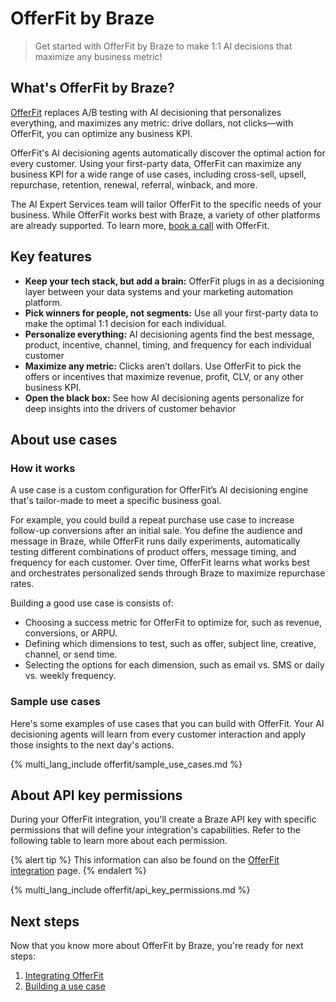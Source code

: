 # OfferFit by Braze

> Get started with OfferFit by Braze to make 1:1 AI decisions that maximize any business metric!

## What's OfferFit by Braze?

[OfferFit](https://www.offerfit.ai/) replaces A/B testing with AI decisioning that personalizes everything, and maximizes any metric: drive dollars, not clicks&#8212;with OfferFit, you can optimize any business KPI.

OfferFit's AI decisioning agents automatically discover the optimal action for every customer. Using your first-party data, OfferFit can maximize any business KPI for a wide range of use cases, including cross-sell, upsell, repurchase, retention, renewal, referral, winback, and more.

The AI Expert Services team will tailor OfferFit to the specific needs of your business. While OfferFit works best with Braze, a variety of other platforms are already supported. To learn more, [book a call](https://offerfit.ai/book-now) with OfferFit.

## Key features

- **Keep your tech stack, but add a brain:** OfferFit plugs in as a decisioning layer between your data systems and your marketing automation platform.
- **Pick winners for people, not segments:** Use all your first-party data to make the optimal 1:1 decision for each individual.
- **Personalize everything:** AI decisioning agents find the best message, product, incentive, channel, timing, and frequency for each individual customer
- **Maximize any metric:** Clicks aren’t dollars. Use OfferFit to pick the offers or incentives that maximize revenue, profit, CLV, or any other business KPI.
- **Open the black box:** See how AI decisioning agents personalize for deep insights into the drivers of customer behavior

## About use cases

### How it works

A use case is a custom configuration for OfferFit’s AI decisioning engine that's tailor-made to meet a specific business goal.

For example, you could build a repeat purchase use case to increase follow-up conversions after an initial sale. You define the audience and message in Braze, while OfferFit runs daily experiments, automatically testing different combinations of product offers, message timing, and frequency for each customer. Over time, OfferFit learns what works best and orchestrates personalized sends through Braze to maximize repurchase rates.

Building a good use case is consists of:

- Choosing a success metric for OfferFit to optimize for, such as revenue, conversions, or ARPU.
- Defining which dimensions to test, such as offer, subject line, creative, channel, or send time.
- Selecting the options for each dimension, such as email vs. SMS or daily vs. weekly frequency.

### Sample use cases

Here's some examples of use cases that you can build with OfferFit. Your AI decisioning agents will learn from every customer interaction and apply those insights to the next day's actions.

{% multi_lang_include offerfit/sample_use_cases.md %}

## About API key permissions

During your OfferFit integration, you'll create a Braze API key with specific permissions that will define your integration's capabilities. Refer to the following table to learn more about each permission.

{% alert tip %}
This information can also be found on the [OfferFit integration]({{site.baseurl}}/developer_guide/offerfit/integration) page.
{% endalert %}

{% multi_lang_include offerfit/api_key_permissions.md %}

## Next steps

Now that you know more about OfferFit by Braze, you're ready for next steps:

1. [Integrating OfferFit]({{site.baseurl}}/developer_guide/offerfit/integration)
2. [Building a use case]({{site.baseurl}}/developer_guide/offerfit/building_use_cases)

